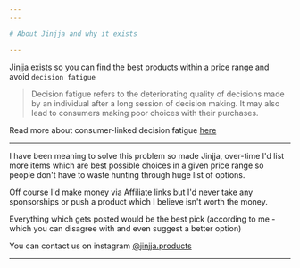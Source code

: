 ```yaml
---
---

# About Jinjja and why it exists

---
```


Jinjja exists so you can find the best products within a price range and avoid `decision fatigue`

> Decision fatigue refers to the deteriorating quality of decisions made by an individual after a long session of decision making. It may also lead to consumers making poor choices with their purchases. 

Read more about consumer-linked decision fatigue [here](https://academic.oup.com/jcr/article-abstract/39/3/585/1822634?redirectedFrom=fulltext&login=false)

---

I have been meaning to solve this problem so made Jinjja, over-time I'd list more items which are best possible choices in a given price range so people don't have to waste hunting through huge list of options.

Off course I'd make money via Affiliate links but I'd never take any sponsorships or push a product which I believe isn't worth the money.

Everything which gets posted would be the best pick (according to me - which you can disagree with and even suggest a better option)

You can contact us on instagram [@jinjja.products](https://www.instagram.com/jinjja.products/)

___
